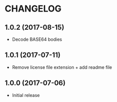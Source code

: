 # CHANGELOG

## 1.0.2 (2017-08-15)

- Decode BASE64 bodies

## 1.0.1 (2017-07-11)

- Remove license file extension + add readme file

## 1.0.0 (2017-07-06)

- Initial release